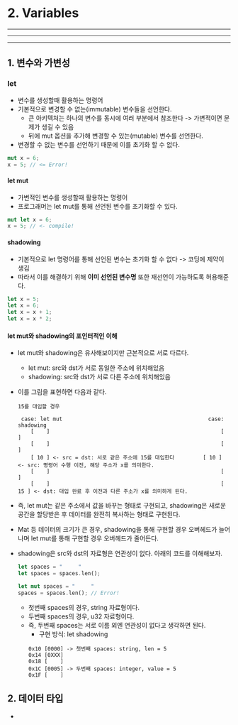 # 2. Variables
---
---
---
## 1. 변수와 가변성
### let
- 변수를 생성할때 활용하는 명령어
- 기본적으로 변경할 수 없는(immutable) 변수들을 선언한다.
  - 큰 아키텍처는 하나의 변수를 동시에 여러 부분에서 참조한다 -> 가변적이면 문제가 생길 수 있음
  - 뒤에 mut 옵션을 추가해 변경할 수 있는(mutable) 변수를 선언한다.
- 변경할 수 없는 변수를 선언하기 때문에 이를 초기화 할 수 없다.

```rust
mut x = 6;
x = 5; // <= Error!
```

#### let mut
- 가변적인 변수를 생성할때 활용하는 명령어
- 프로그래머는 let mut를 통해 선언된 변수를 초기화할 수 있다.
  
```rust
mut let x = 6;
x = 5; // <- compile!
```

#### shadowing
- 기본적으로 let 명령어를 통해 선언된 변수는 초기화 할 수 없다 -> 코딩에 제약이 생김
- 따라서 이를 해결하기 위해 **이미 선언된 변수명** 또한 재선언이 가능하도록 허용해준다.

```rust
let x = 5;
let x = 6;
let x = x + 1;
let x = x * 2;
```

#### let mut와 shadowing의 포인터적인 이해
- let mut와 shadowing은 유사해보이지만 근본적으로 서로 다르다.
  - let mut: src와 dst가 서로 동일한 주소에 위치해있음
  - shadowing: src와 dst가 서로 다른 주소에 위치해있음

- 이를 그림을 표현하면 다음과 같다.
    
    ```
    15를 대입할 경우

     case: let mut                                              case: shadowing
        [    ]                                                      [    ]
        [    ]                                                      [    ]
        [ 10 ] <- src = dst: 서로 같은 주소에 15를 대입한다         [ 10 ] <- src: 명령어 수행 이전, 해당 주소가 x를 의미한다.
        [    ]                                                      [    ]
        [    ]                                                      [ 15 ] <- dst: 대입 완료 후 이전과 다른 주소가 x를 의미하게 된다.
    ```

- 즉, let mut는 같은 주소에서 값을 바꾸는 형태로 구현되고, shadowing은 새로운 공간을 할당받은 후 데이터를 완전히 복사하는 형태로 구현된다.
- Mat 등 데이터의 크기가 큰 경우, shadowing을 통해 구현할 경우 오버헤드가 늘어나며 let mut를 통해 구현할 경우 오버헤드가 줄어든다.
- shadowing은 src와 dst의 자료형은 연관성이 없다. 아래의 코드를 이해해보자.
    ```rust
    let spaces = "     "
    let spaces = spaces.len();

    let mut spaces = "     "
    spaces = spaces.len(); // Error!
    ```
  - 첫번째 spaces의 경우, string 자료형이다.
  - 두번째 spaces의 경우, u32 자료형이다.
  - 즉, 두번째 spaces는 서로 이름 외엔 연관성이 없다고 생각하면 된다.
    - 구현 방식: let shadowing
    ```text
    0x10 [0000] -> 첫번째 spaces: string, len = 5
    0x14 [0XXX]
    0x18 [    ]
    0x1C [0005] -> 두번째 spaces: integer, value = 5
    0x1F [    ]
    ````

## 2. 데이터 타입
- 
